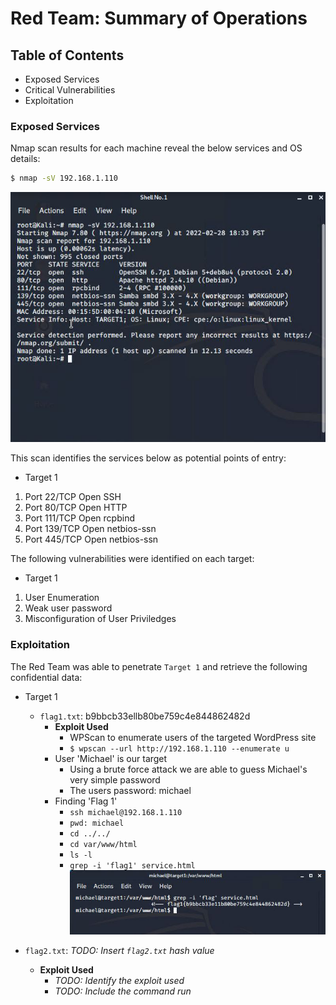 # Red Team: Summary of Operations

## Table of Contents
- Exposed Services
- Critical Vulnerabilities
- Exploitation

### Exposed Services

Nmap scan results for each machine reveal the below services and OS details:

```bash
$ nmap -sV 192.168.1.110
```
![NMAP scan](https://github.com/guerriericp/Final_Project/blob/main/Images/nmap_scan_final_project.png "NMAP scan")

This scan identifies the services below as potential points of entry:
- Target 1
 1. Port 22/TCP 	    Open 	SSH
 2. Port 80/TCP 	    Open 	HTTP
 3. Port 111/TCP 	Open 	rcpbind
 4. Port 139/TCP 	Open 	netbios-ssn
 5. Port 445/TCP 	Open 	netbios-ssn


The following vulnerabilities were identified on each target:
- Target 1
 1. User Enumeration
 2. Weak user password
 3. Misconfiguration of User Priviledges 

### Exploitation

The Red Team was able to penetrate `Target 1` and retrieve the following confidential data:
- Target 1
  - `flag1.txt`: b9bbcb33ellb80be759c4e844862482d
    - **Exploit Used**
      - WPScan to enumerate users of the targeted WordPress site
      - `$ wpscan --url http://192.168.1.110 --enumerate u`
    - User 'Michael' is our target
      - Using a brute force attack we are able to guess Michael's very simple password
      - The users password: michael
    - Finding 'Flag 1'
      - `ssh michael@192.168.1.110`
      - `pwd: michael`
      - `cd ../../`
      - `cd var/www/html`
      - `ls -l`
      - `grep -i 'flag1' service.html`
![flag1](https://github.com/guerriericp/Final_Project/blob/main/Images/flag_1redteam.png "Flag 1")
 
 - `flag2.txt`: _TODO: Insert `flag2.txt` hash value_
    - **Exploit Used**
      - _TODO: Identify the exploit used_
      - _TODO: Include the command run_

